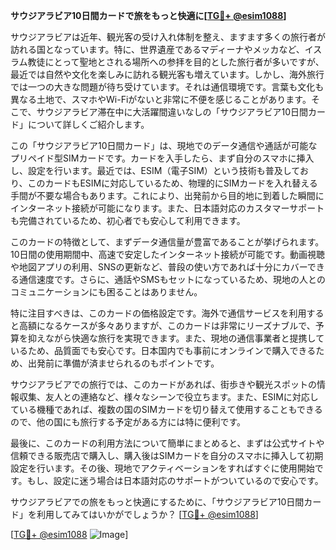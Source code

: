 **サウジアラビア10日間カードで旅をもっと快適に[[TG💪+ @esim1088](https://t.me/s/esim1088)]**

サウジアラビアは近年、観光客の受け入れ体制を整え、ますます多くの旅行者が訪れる国となっています。特に、世界遺産であるマディーナやメッカなど、イスラム教徒にとって聖地とされる場所への参拝を目的とした旅行者が多いですが、最近では自然や文化を楽しみに訪れる観光客も増えています。しかし、海外旅行では一つの大きな問題が待ち受けています。それは通信環境です。言葉も文化も異なる土地で、スマホやWi-Fiがないと非常に不便を感じることがあります。そこで、サウジアラビア滞在中に大活躍間違いなしの「サウジアラビア10日間カード」について詳しくご紹介します。

この「サウジアラビア10日間カード」は、現地でのデータ通信や通話が可能なプリペイド型SIMカードです。カードを入手したら、まず自分のスマホに挿入し、設定を行います。最近では、ESIM（電子SIM）という技術も普及しており、このカードもESIMに対応しているため、物理的にSIMカードを入れ替える手間が不要な場合もあります。これにより、出発前から目的地に到着した瞬間にインターネット接続が可能になります。また、日本語対応のカスタマーサポートも完備されているため、初心者でも安心して利用できます。

このカードの特徴として、まずデータ通信量が豊富であることが挙げられます。10日間の使用期間中、高速で安定したインターネット接続が可能です。動画視聴や地図アプリの利用、SNSの更新など、普段の使い方であれば十分にカバーできる通信速度です。さらに、通話やSMSもセットになっているため、現地の人とのコミュニケーションにも困ることはありません。

特に注目すべきは、このカードの価格設定です。海外で通信サービスを利用すると高額になるケースが多々ありますが、このカードは非常にリーズナブルで、予算を抑えながら快適な旅行を実現できます。また、現地の通信事業者と提携しているため、品質面でも安心です。日本国内でも事前にオンラインで購入できるため、出発前に準備が済ませられるのもポイントです。

サウジアラビアでの旅行では、このカードがあれば、街歩きや観光スポットの情報収集、友人との連絡など、様々なシーンで役立ちます。また、ESIMに対応している機種であれば、複数の国のSIMカードを切り替えて使用することもできるので、他の国にも旅行する予定がある方には特に便利です。

最後に、このカードの利用方法について簡単にまとめると、まずは公式サイトや信頼できる販売店で購入し、購入後はSIMカードを自分のスマホに挿入して初期設定を行います。その後、現地でアクティベーションをすればすぐに使用開始です。もし、設定に迷う場合は日本語対応のサポートがついているので安心です。

サウジアラビアでの旅をもっと快適にするために、「サウジアラビア10日間カード」を利用してみてはいかがでしょうか？ [[TG💪+ @esim1088](https://t.me/s/esim1088)]

[[TG💪+ @esim1088](https://t.me/s/esim1088) ![Image](https://i.postimg.cc/Y0z9fWf4/image.png)]